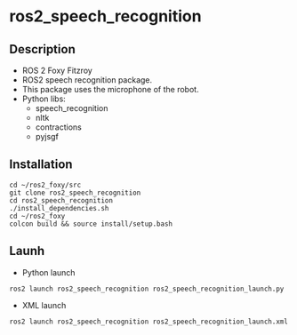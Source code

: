 # ros2_speech_recognition

## Description

- ROS 2 Foxy Fitzroy
- ROS2 speech recognition package.
- This package uses the microphone of the robot.
- Python libs:
  - speech_recognition
  - nltk
  - contractions
  - pyjsgf


## Installation

```
cd ~/ros2_foxy/src
git clone ros2_speech_recognition
cd ros2_speech_recognition
./install_dependencies.sh
cd ~/ros2_foxy
colcon build && source install/setup.bash
```

## Launh

- Python launch
```
ros2 launch ros2_speech_recognition ros2_speech_recognition_launch.py
```

- XML launch
```
ros2 launch ros2_speech_recognition ros2_speech_recognition_launch.xml
```
